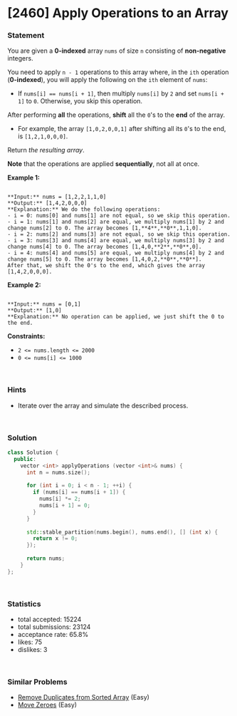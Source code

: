 # [2460] Apply Operations to an Array



### Statement

You are given a **0-indexed** array `nums` of size `n` consisting of **non-negative** integers.

You need to apply `n - 1` operations to this array where, in the `ith` operation (**0-indexed**), you will apply the following on the `ith` element of `nums`:

* If `nums[i] == nums[i + 1]`, then multiply `nums[i]` by `2` and set `nums[i + 1]` to `0`. Otherwise, you skip this operation.



After performing **all** the operations, **shift** all the `0`'s to the **end** of the array.

* For example, the array `[1,0,2,0,0,1]` after shifting all its `0`'s to the end, is `[1,2,1,0,0,0]`.



Return *the resulting array*.

**Note** that the operations are applied **sequentially**, not all at once.


**Example 1:**

```

**Input:** nums = [1,2,2,1,1,0]
**Output:** [1,4,2,0,0,0]
**Explanation:** We do the following operations:
- i = 0: nums[0] and nums[1] are not equal, so we skip this operation.
- i = 1: nums[1] and nums[2] are equal, we multiply nums[1] by 2 and change nums[2] to 0. The array becomes [1,**4**,**0**,1,1,0].
- i = 2: nums[2] and nums[3] are not equal, so we skip this operation.
- i = 3: nums[3] and nums[4] are equal, we multiply nums[3] by 2 and change nums[4] to 0. The array becomes [1,4,0,**2**,**0**,0].
- i = 4: nums[4] and nums[5] are equal, we multiply nums[4] by 2 and change nums[5] to 0. The array becomes [1,4,0,2,**0**,**0**].
After that, we shift the 0's to the end, which gives the array [1,4,2,0,0,0].

```

**Example 2:**

```

**Input:** nums = [0,1]
**Output:** [1,0]
**Explanation:** No operation can be applied, we just shift the 0 to the end.

```

**Constraints:**
* `2 <= nums.length <= 2000`
* `0 <= nums[i] <= 1000`


<br>

### Hints

- Iterate over the array and simulate the described process.

<br>

### Solution

```cpp
class Solution {
  public:
    vector <int> applyOperations (vector <int>& nums) {
      int n = nums.size();
      
      for (int i = 0; i < n - 1; ++i) {
        if (nums[i] == nums[i + 1]) {
          nums[i] *= 2;
          nums[i + 1] = 0;
        }
      }
      
      std::stable_partition(nums.begin(), nums.end(), [] (int x) {
        return x != 0;
      });
      
      return nums;
    }
};
```

<br>

### Statistics

- total accepted: 15224
- total submissions: 23124
- acceptance rate: 65.8%
- likes: 75
- dislikes: 3

<br>

### Similar Problems

- [Remove Duplicates from Sorted Array](https://leetcode.com/problems/remove-duplicates-from-sorted-array) (Easy)
- [Move Zeroes](https://leetcode.com/problems/move-zeroes) (Easy)
